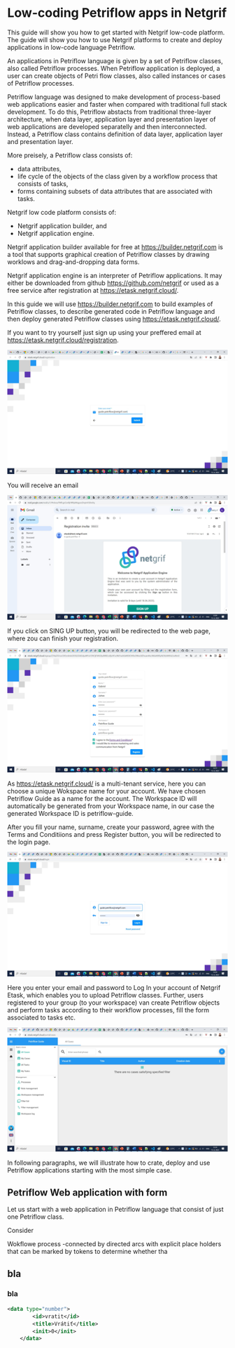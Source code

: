 # Low-coding Petriflow apps in Netgrif

This guide will show you how to get started with Netgrif low-code platform. The guide will show you how to use Netgrif platforms to create and deploy applications in low-code language Petriflow.

An applications in Petriflow language is given by a set of Petriflow classes, also called Petriflow processes. When Petriflow application is deployed, a user can create objects of Petri flow classes, also called instances or cases of Petriflow processes. 

Petriflow language was designed to make development of process-based web applications easier and faster when compared with traditional full stack development. To do this, Petriflow abstacts from traditional three-layer architecture, when data layer, application layer and presentation layer of web applications are developed separatelly and then interconnected. Instead, a Petriflow class contains definition of data layer, application layer and presentation layer.

More preisely, a Petriflow class consists of:
* data attributes,
* life cycle of the objects of the class given by a workflow process that consists of tasks,
* forms containing subsets of data attributes that are associated with tasks.

Netgrif low code platform consists of:
* Netgrif application builder, and 
* Netgrif application engine.

Netgrif application builder available for free at https://builder.netgrif.com is a tool that supports graphical creation of Petriflow classes by drawing worklows and drag-and-dropping data forms.

Netgrif application engine is an interpreter of Petriflow applications. It may either be downloaded from github https://github.com/netgrif or used as a free service after registration at https://etask.netgrif.cloud/. 

In this guide we will use https://builder.netgrif.com to build examples of Petriflow classes, to describe generated code in Petriflow language and then deploy generated Petriflow classes using https://etask.netgrif.cloud/.

If you want to try yourself just sign up using your preffered email at https://etask.netgrif.cloud/registration. 

![Image of Sing Up page](_media/signup.jpg 'Image of Sing Up page')



You will receive an email 

![Email with link to finish your Sing Up](_media/email.jpg 'Email with link to finish your Sing Up')

If you click on SING UP button, you will be redirected to the web page, where zou can finish your registration.

![Email with link to finish your Sing Up](_media/finishsignup.jpg 'Email with link to finish your Sing Up')

As https://etask.netgrif.cloud/ is a multi-tenant service, here you can choose a unique Wokspace name for your account. We have chosen Petriflow Guide as a name for the account. The Workspace ID will automatically be generated from your Workspace name, in our case the generated Workspace ID is petriflow-guide. 

After you fill your name, surname, create your password, agree with the Terms and Conditiions and press Register button, you will be redirected to the login page.

![Login page](_media/login.jpg 'Login page')

Here you enter your email and password to Log In your account of Netgrif Etask, which enables you to upload Petriflow classes. Further, users registered to your group (to your workspace) van create Petriflow objects and perform tasks according to their workflow processes, fill the form associated to tasks etc.

![Etask](_media/etask.jpg 'Etask')

In following paragraphs, we will illustrate how to crate, deploy and use Petriflow applications starting with the most simple case.

## Petriflow Web application with form

Let us start with a web application in Petriflow language that consist of just one Petriflow class.

Consider 

Wokflowe process -connected by directed arcs  with explicit place holders that can be marked by tokens to determine whether tha  

  

 







## bla

### bla

```xml
<data type="number">
		<id>vratit</id>
		<title>Vrátiť</title>
		<init>0</init>
	</data>
```
